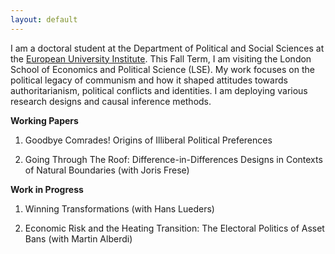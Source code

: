 ```yaml
---
layout: default
---
```


I am a doctoral student at the Department of Political and Social Sciences at the [European University Institute](https://www.eui.eu/en/academic-units/political-and-social-sciences). This Fall Term, I am visiting the London School of Economics and Political Science (LSE). My work focuses on the political legacy of communism and how it shaped attitudes towards authoritarianism, political conflicts and identities. I am deploying various research designs and causal inference methods. 

**Working Papers**  

1. Goodbye Comrades! Origins of Illiberal Political Preferences

2. Going Through The Roof: Difference-in-Differences Designs in Contexts of Natural Boundaries (with Joris Frese)


**Work in Progress**

1. Winning Transformations (with Hans Lueders)

2. Economic Risk and the Heating Transition: The Electoral Politics of Asset Bans (with Martin Alberdi)
